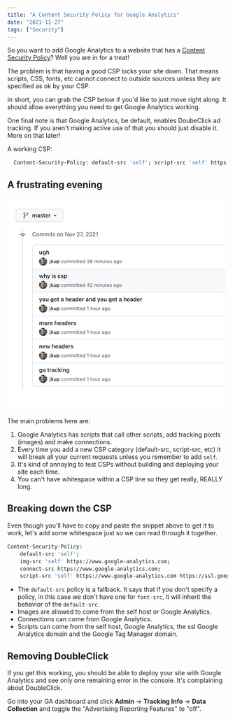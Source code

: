 ```yaml
---
title: "A Content Security Policy for Google Analytics"
date: "2021-11-27"
tags: ["Security"]
---
```


So you want to add Google Analytics to a website that has a [Content Security Policy](https://developer.mozilla.org/en-US/docs/Web/HTTP/CSP)? Well you are in for a treat!

The problem is that having a good CSP locks your site down. That means scripts, CSS, fonts, etc cannot connect to outside sources unless they are specified as ok by your CSP.

In short, you can grab the CSP below if you'd like to just move right along. It should allow everything you need to get Google Analytics working.

One final note is that Google Analytics, be default, enables DoubeClick ad tracking. If you aren't making active use of that you should just disable it. More on that later!

A working CSP:

```bash
  Content-Security-Policy: default-src 'self'; script-src 'self' https://www.google-analytics.com https://ssl.google-analytics.com https://www.googletagmanager.com 'unsafe-inline'; img-src 'self' https://www.google-analytics.com; connect-src https://www.google-analytics.com;
```

## A frustrating evening

![My GitHub history getting angry while I work on this CSP project](/img/github-history-csp-google-analytics.png)

The main problems here are:

1. Google Analytics has scripts that call other scripts, add tracking pixels (images) and make connections.
2. Every time you add a new CSP category (default-src, script-src, etc) it will break all your current requests unless you remember to add `self`.
3. It's kind of annoying to test CSPs without building and deploying your site each time.
4. You can't have whitespace within a CSP line so they get really, REALLY long.

## Breaking down the CSP

Even though you'll have to copy and paste the snippet above to get it to work, let's add some whitespace just so we can read through it together.

```bash
Content-Security-Policy:
    default-src 'self';
    img-src 'self' https://www.google-analytics.com;
    connect-src https://www.google-analytics.com;
    script-src 'self' https://www.google-analytics.com https://ssl.google-analytics.com https://www.googletagmanager.com 'unsafe-inline';
```

- The `default-src` policy is a fallback. It says that if you don't specify a policy, in this case we don't have one for `font-src`, it will inherit the behavior of the `default-src`.
- Images are allowed to come from the self host or Google Analytics.
- Connections can come from Google Analytics.
- Scripts can come from the self host, Google Analytics, the ssl Google Analytics domain and the Google Tag Manager domain.

## Removing DoubleClick

If you get this working, you should be able to deploy your site with Google Analytics and see only one remaining error in the console. It's complaining about DoubleClick.

Go into your GA dashboard and click **Admin** -> **Tracking Info** -> **Data Collection** and toggle the "Advertising Reporting Features" to "off".
